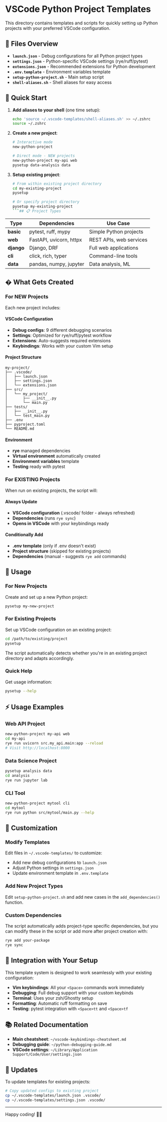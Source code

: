 # VSCode Python Project Templates

This directory contains templates and scripts for quickly setting up Python projects with your preferred VSCode configuration.

## 📁 Files Overview

- **`launch.json`** - Debug configurations for all Python project types
- **`settings.json`** - Python-specific VSCode settings (rye/ruff/pytest)
- **`extensions.json`** - Recommended extensions for Python development
- **`.env.template`** - Environment variables template
- **`setup-python-project.sh`** - Main setup script
- **`shell-aliases.sh`** - Shell aliases for easy access

## 🚀 Quick Start

1. **Add aliases to your shell** (one time setup):
   ```bash
   echo 'source ~/.vscode-templates/shell-aliases.sh' >> ~/.zshrc
   source ~/.zshrc
   ```

2. **Create a new project**:
   ```bash
   # Interactive mode
   new-python-project

   # Direct mode - NEW projects
   new-python-project my-api web
   pysetup data-analysis data
   ```

3. **Setup existing project**:
   ```bash
   # From within existing project directory
   cd my-existing-project
   pysetup

   # Or specify project directory
   pysetup my-existing-project
   ```## 📋 Project Types

| Type | Dependencies | Use Case |
|------|-------------|----------|
| **basic** | pytest, ruff, mypy | Simple Python projects |
| **web** | FastAPI, uvicorn, httpx | REST APIs, web services |
| **django** | Django, DRF | Full web applications |
| **cli** | click, rich, typer | Command-line tools |
| **data** | pandas, numpy, jupyter | Data analysis, ML |

## � **What Gets Created**

### For NEW Projects
Each new project includes:

#### VSCode Configuration
- **Debug configs**: 9 different debugging scenarios
- **Settings**: Optimized for rye/ruff/pytest workflow
- **Extensions**: Auto-suggests required extensions
- **Keybindings**: Works with your custom Vim setup

#### Project Structure
```
my-project/
├── .vscode/
│   ├── launch.json
│   ├── settings.json
│   └── extensions.json
├── src/
│   └── my_project/
│       ├── __init__.py
│       └── main.py
├── tests/
│   ├── __init__.py
│   └── test_main.py
├── .env
├── pyproject.toml
└── README.md
```

#### Environment
- **rye** managed dependencies
- **Virtual environment** automatically created
- **Environment variables** template
- **Testing** ready with pytest

### For EXISTING Projects
When run on existing projects, the script will:

#### Always Update
- **VSCode configuration** (.vscode/ folder - always refreshed)
- **Dependencies** (runs `rye sync`)
- **Opens in VSCode** with your keybindings ready

#### Conditionally Add
- **.env template** (only if .env doesn't exist)
- **Project structure** (skipped for existing projects)
- **Dependencies** (manual - suggests `rye add` commands)

## 🚀 **Usage**

### For New Projects
Create and set up a new Python project:
```bash
pysetup my-new-project
```

### For Existing Projects
Set up VSCode configuration on an existing project:
```bash
cd /path/to/existing/project
pysetup
```

The script automatically detects whether you're in an existing project directory and adapts accordingly.

### Quick Help
Get usage information:
```bash
pysetup --help
```

## ⚡ **Usage Examples**

### Web API Project
```bash
new-python-project my-api web
cd my-api
rye run uvicorn src.my_api.main:app --reload
# Visit http://localhost:8000
```

### Data Science Project
```bash
pysetup analysis data
cd analysis
rye run jupyter lab
```

### CLI Tool
```bash
new-python-project mytool cli
cd mytool
rye run python src/mytool/main.py --help
```

## 🔧 Customization

### Modify Templates
Edit files in `~/.vscode-templates/` to customize:
- Add new debug configurations to `launch.json`
- Adjust Python settings in `settings.json`
- Update environment template in `.env.template`

### Add New Project Types
Edit `setup-python-project.sh` and add new cases in the `add_dependencies()` function.

### Custom Dependencies
The script automatically adds project-type specific dependencies, but you can modify these in the script or add more after project creation with:
```bash
rye add your-package
rye sync
```

## 🎯 Integration with Your Setup

This template system is designed to work seamlessly with your existing configuration:

- **Vim keybindings**: All your `<Space>` commands work immediately
- **Debugging**: Full debug support with your custom keybinds
- **Terminal**: Uses your zsh/Ghostty setup
- **Formatting**: Automatic ruff formatting on save
- **Testing**: pytest integration with `<Space>tt` and `<Space>tf`

## 📚 Related Documentation

- **Main cheatsheet**: `~/vscode-keybindings-cheatsheet.md`
- **Debugging guide**: `~/python-debugging-guide.md`
- **VSCode settings**: `~/Library/Application Support/Code/User/settings.json`

## 🔄 Updates

To update templates for existing projects:
```bash
# Copy updated configs to existing project
cp ~/.vscode-templates/launch.json .vscode/
cp ~/.vscode-templates/settings.json .vscode/
```

---

Happy coding! 🐍✨

